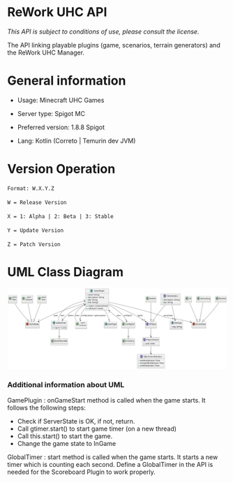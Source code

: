 # ReWork UHC API

_This API is subject to conditions of use, please consult the license._

The API linking playable plugins (game, scenarios, terrain generators) and the ReWork UHC Manager.

# General information

- Usage: Minecraft UHC Games

- Server type: Spigot MC

- Preferred version: 1.8.8 Spigot

- Lang: Kotlin (Correto | Temurin dev JVM)

# Version Operation

```
Format: W.X.Y.Z

W = Release Version

X = 1: Alpha | 2: Beta | 3: Stable

Y = Update Version

Z = Patch Version
```
# UML Class Diagram

![UML Class Diagram](uml.png)

### Additional information about UML

GamePlugin : onGameStart method is called when the game starts. It follows the following steps:
- Check if ServerState is OK, if not, return.
- Call gtimer.start() to start game timer (on a new thread)
- Call this.start() to start the game.
- Change the game state to InGame

GlobalTimer : start method is called when the game starts. It starts a new timer which is counting each second. Define a GlobalTimer in the API is needed for the Scoreboard Plugin to work properly.